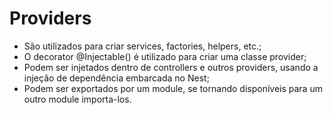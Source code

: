 # Providers

* São utilizados para criar services, factories, helpers, etc.;
* O decorator @Injectable() é utilizado para criar uma classe provider;
* Podem ser injetados dentro de controllers e outros providers, usando a injeção de dependência embarcada no Nest;
* Podem ser exportados por um module, se tornando disponíveis para um outro module importa-los.
